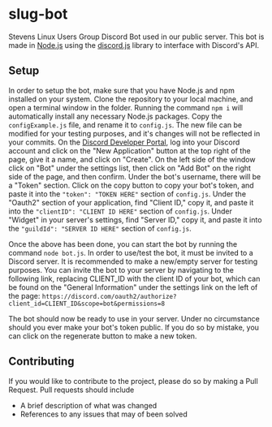 # slug-bot

Stevens Linux Users Group Discord Bot used in our public server. This bot is made in [Node.js](https://nodejs.org/en/) using the [discord.js](https://discord.js.org/#/) library to interface with Discord's API.

## Setup

In order to setup the bot, make sure that you have Node.js and npm installed on your system. Clone the repository to your local machine, and open a terminal window in the folder. Running the command `npm i` will automatically install any necessary Node.js packages. Copy the `configExample.js` file, and rename it to `config.js`. The new file can be modified for your testing purposes, and it's changes will not be reflected in your commits. On the [Discord Developer Portal](https://discord.com/developers/applications), log into your Discord account and click on the "New Application" button at the top right of the page, give it a name, and click on "Create". On the left side of the window click on "Bot" under the settings list, then click on "Add Bot" on the right side of the page, and then confirm. Under the bot's username, there will be a "Token" section. Click on the copy button to copy your bot's token, and paste it into the `"token": "TOKEN HERE"` section of `config.js`. Under the "Oauth2" section of your application, find "Client ID," copy it, and paste it into the `"clientID": "CLIENT ID HERE"` section of `config.js`. Under "Widget" in your server's settings, find "Server ID," copy it, and paste it into the `"guildId": "SERVER ID HERE"` section of `config.js`.

Once the above has been done, you can start the bot by running the command `node bot.js`. In order to use/test the bot, it must be invited to a Discord server. It is recommended to make a new/empty server for testing purposes. You can invite the bot to your server by navigating to the following link, replacing CLIENT_ID with the client ID of your bot, which can be found on the "General Information" under the settings link on the left of the page: `https://discord.com/oauth2/authorize?client_id=CLIENT_ID&scope=bot&permissions=8`

The bot should now be ready to use in your server. Under no circumstance should you ever make your bot's token public. If you do so by mistake, you can click on the regenerate button to make a new token.

## Contributing

If you would like to contribute to the project, please do so by making a Pull Request. Pull requests should include

- A brief description of what was changed
- References to any issues that may of been solved

